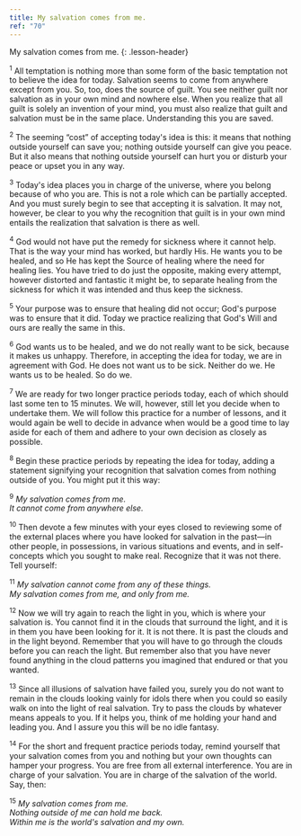 ```yaml
---
title: My salvation comes from me.
ref: "70"
---
```


My salvation comes from me.
{: .lesson-header}

<sup>1</sup> All temptation is nothing more than some form of the basic temptation
not to believe the idea for today. Salvation seems to come from anywhere
except from you. So, too, does the source of guilt. You see neither
guilt nor salvation as in your own mind and nowhere else. When you
realize that all guilt is solely an invention of your mind, you must
also realize that guilt and salvation must be in the same place.
Understanding this you are saved.

<sup>2</sup> The seeming “cost” of accepting today's idea is this: it means that
nothing outside yourself can save you; nothing outside yourself can give
you peace. But it also means that nothing outside yourself can hurt you
or disturb your peace or upset you in any way.

<sup>3</sup> Today's idea places you in charge of the universe, where you belong
because of who you are. This is not a role which can be partially
accepted. And you must surely begin to see that accepting it is
salvation. It may not, however, be clear to you why the recognition that
guilt is in your own mind entails the realization that salvation is
there as well.

<sup>4</sup> God would not have put the remedy for sickness where it cannot help.
That is the way your mind has worked, but hardly His. He wants you to be
healed, and so He has kept the Source of healing where the need for
healing lies. You have tried to do just the opposite, making every
attempt, however distorted and fantastic it might be, to separate
healing from the sickness for which it was intended and thus keep the
sickness.

<sup>5</sup> Your purpose was to ensure that healing did not occur; God's purpose
was to ensure that it did. Today we practice realizing that God's Will
and ours are really the same in this.

<sup>6</sup> God wants us to be healed, and we do not really want to be sick,
because it makes us unhappy. Therefore, in accepting the idea for today,
we are in agreement with God. He does not want us to be sick. Neither do
we. He wants us to be healed. So do we.

<sup>7</sup> We are ready for two longer practice periods today, each of which
should last some ten to 15 minutes. We will, however, still let you
decide when to undertake them. We will follow this practice for a number
of lessons, and it would again be well to decide in advance when would
be a good time to lay aside for each of them and adhere to your own
decision as closely as possible.

<sup>8</sup> Begin these practice periods by repeating the idea for today, adding a
statement signifying your recognition that salvation comes from nothing
outside of you. You might put it this way:

<sup>9</sup> *My salvation comes from me.<br/>
It cannot come from anywhere else.*

<sup>10</sup> Then devote a few minutes with your eyes closed to reviewing some of
the external places where you have looked for salvation in the past—in
other people, in possessions, in various situations and events, and in
self-concepts which you sought to make real. Recognize that it was not
there. Tell yourself:

<sup>11</sup> *My salvation cannot come from any of these things.<br/>
My salvation comes from me, and only from me.*

<sup>12</sup> Now we will try again to reach the light in you, which is
where your salvation is. You cannot find it in the clouds that surround
the light, and it is in them you have been looking for it. It is not
there. It is past the clouds and in the light beyond. Remember that you
will have to go through the clouds before you can reach the light. But
remember also that you have never found anything in the cloud patterns
you imagined that endured or that you wanted.

<sup>13</sup> Since all illusions of salvation have failed you, surely you do not
want to remain in the clouds looking vainly for idols there when you
could so easily walk on into the light of real salvation. Try to pass
the clouds by whatever means appeals to you. If it helps you, think of
me holding your hand and leading you. And I assure you this will be no
idle fantasy.

<sup>14</sup> For the short and frequent practice periods today, remind yourself
that your salvation comes from you and nothing but your own thoughts can
hamper your progress. You are free from all external interference. You
are in charge of your salvation. You are in charge of the salvation of
the world. Say, then:

<sup>15</sup> *My salvation comes from me.<br/>
Nothing outside of me can hold me back.<br/>
Within me is the world's salvation and my own.*

